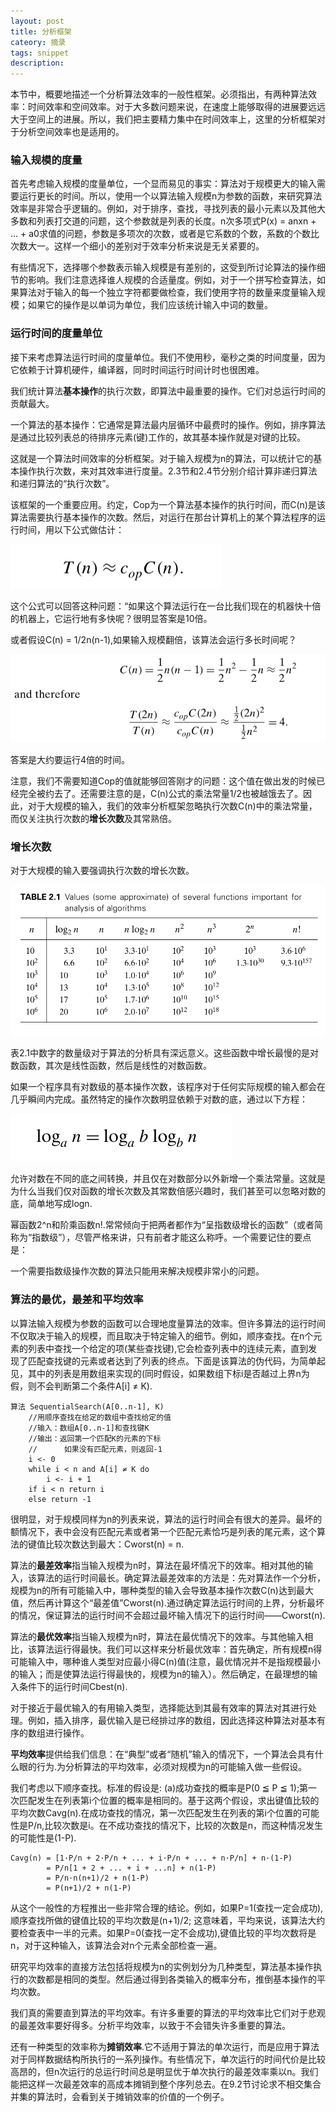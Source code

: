 ```yaml
---
layout: post
title: 分析框架
cateory: 摘录
tags: snippet
description: 
---
```


本节中，概要地描述一个分析算法效率的一般性框架。必须指出，有两种算法效率：时间效率和空间效率。对于大多数问题来说，在速度上能够取得的进展要远远大于空间上的进展。所以，我们把主要精力集中在时间效率上，这里的分析框架对于分析空间效率也是适用的。

### 输入规模的度量

首先考虑输入规模的度量单位，一个显而易见的事实：算法对于规模更大的输入需要运行更长的时间。所以，使用一个以算法输入规模n为参数的函数，来研究算法效率是非常合乎逻辑的。例如，对于排序，查找，寻找列表的最小元素以及其他大多数和列表打交道的问题，这个参数就是列表的长度。n次多项式P(x) = anxn + ... + a0求值的问题，参数是多项次的次数，或者是它系数的个数，系数的个数比次数大一。这样一个细小的差别对于效率分析来说是无关紧要的。

有些情况下，选择哪个参数表示输入规模是有差别的，这受到所讨论算法的操作细节的影响。我们注意选择谁人规模的合适量度。例如，对于一个拼写检查算法，如果算法对于输入的每一个独立字符都要做检查，我们使用字符的数量来度量输入规模；如果它的操作是以单词为单位，我们应该统计输入中词的数量。

### 运行时间的度量单位

接下来考虑算法运行时间的度量单位。我们不使用秒，毫秒之类的时间度量，因为它依赖于计算机硬件，编译器，同时时间运行时间计时也很困难。

我们统计算法**基本操作**的执行次数，即算法中最重要的操作。它们对总运行时间的贡献最大。

一个算法的基本操作：它通常是算法最内层循环中最费时的操作。例如，排序算法是通过比较列表总的待排序元素(键)工作的，故其基本操作就是对键的比较。

这就是一个算法时间效率的分析框架。对于输入规模为n的算法，可以统计它的基本操作执行次数，来对其效率进行度量。2.3节和2.4节分别介绍计算非递归算法和递归算法的“执行次数”。

该框架的一个重要应用。约定，Cop为一个算法基本操作的执行时间，而C(n)是该算法需要执行基本操作的次数。然后，对运行在那台计算机上的某个算法程序的运行时间，用以下公式做估计：

![](https://github.com/arcticlion/reading-lists/blob/master/Introduction%20to%20the%20Design%20and%20Analysis%20of%20Algorithms/02%20Fundamentals%20of%20the%20Analysis%20of%20Algorithm%20Efficiency/屏幕截图%202014-11-25%2013.15.24.png)

这个公式可以回答这种问题：“如果这个算法运行在一台比我们现在的机器快十倍的机器上，它运行地有多快呢？很明显答案是10倍。

或者假设C(n) = 1/2n(n-1),如果输入规模翻倍，该算法会运行多长时间呢？

![](https://github.com/arcticlion/reading-lists/blob/master/Introduction%20to%20the%20Design%20and%20Analysis%20of%20Algorithms/02%20Fundamentals%20of%20the%20Analysis%20of%20Algorithm%20Efficiency/屏幕截图%202014-11-25%2013.17.38.png)

答案是大约要运行4倍的时间。

注意，我们不需要知道Cop的值就能够回答刚才的问题：这个值在做出发的时候已经完全被约去了。还需要注意的是，C(n)公式的乘法常量1/2也被越饿去了。因此，对于大规模的输入，我们的效率分析框架忽略执行次数C(n)中的乘法常量，而仅关注执行次数的**增长次数**及其常熟倍。

### 增长次数

对于大规模的输入要强调执行次数的增长次数。

![](https://github.com/arcticlion/reading-lists/blob/master/Introduction%20to%20the%20Design%20and%20Analysis%20of%20Algorithms/02%20Fundamentals%20of%20the%20Analysis%20of%20Algorithm%20Efficiency/屏幕截图%202014-11-25%2013.23.53.png)

表2.1中数字的数量级对于算法的分析具有深远意义。这些函数中增长最慢的是对数函数，其次是线性函数，然后是线性的对数函数。

如果一个程序具有对数级的基本操作次数，该程序对于任何实际规模的输入都会在几乎瞬间内完成。虽然特定的操作次数明显依赖于对数的底，通过以下方程：

![](https://github.com/arcticlion/reading-lists/blob/master/Introduction%20to%20the%20Design%20and%20Analysis%20of%20Algorithms/02%20Fundamentals%20of%20the%20Analysis%20of%20Algorithm%20Efficiency/屏幕截图%202014-11-25%2013.26.07.png)

允许对数在不同的底之间转换，并且仅在对数部分以外新增一个乘法常量。这就是为什么当我们仅对函数的增长次数及其常数倍感兴趣时，我们甚至可以忽略对数的底，简单地写成logn.

幂函数2^n和阶乘函数n!.常常倾向于把两者都作为“呈指数级增长的函数”（或者简称为“指数级”），尽管严格来讲，只有前者才能这么称呼。一个需要记住的要点是：

一个需要指数级操作次数的算法只能用来解决规模非常小的问题。

### 算法的最优，最差和平均效率

以算法输入规模为参数的函数可以合理地度量算法的效率。但许多算法的运行时间不仅取决于输入的规模，而且取决于特定输入的细节。例如，顺序查找。在n个元素的列表中查找一个给定的项(某些查找键),它会检查列表中的连续元素，直到发现了匹配查找键的元素或者达到了列表的终点。下面是该算法的伪代码，为简单起见，其中的列表是用数组来实现的(同时假设，如果数组下标i是否越过上界n为假，则不会判断第二个条件A[i] ≠ K).

```
算法 SequentialSearch(A[0..n-1], K)
    //用顺序查找在给定的数组中查找给定的值
    //输入：数组A[0..n-1]和查找键K
    //输出：返回第一个匹配K的元素的下标
    //      如果没有匹配元素，则返回-1
    i <- 0
    while i < n and A[i] ≠ K do
        i <- i + 1
    if i < n return i
    else return -1
```

很明显，对于规模同样为n的列表来说，算法的运行时间会有很大的差异。最坏的额情况下，表中会没有匹配元素或者第一个匹配元素恰巧是列表的尾元素，这个算法的键值比较次数达到最大：Cworst(n) = n.

算法的**最差效率**指当输入规模为n时，算法在最坏情况下的效率。相对其他的输入，该算法的运行时间最长。确定算法最差效率的方法是：先对算法作一个分析，规模为n的所有可能输入中，哪种类型的输入会导致基本操作次数C(n)达到最大值，然后再计算这个“最差值”Cworst(n).通过确定算法运行时间的上界，分析最坏的情况，保证算法的运行时间不会超过最坏输入情况下的运行时间——Cworst(n).

算法的**最优效率**指当输入规模为n时，算法在最优情况下的效率。与其他输入相比，该算法运行得最快。我们可以这样来分析最优效率：首先确定，所有规模n得可能输入中，哪种谁人类型对应最小得C(n)值(注意，最优情况并不是指规模最小的输入；而是使算法运行得最快的，规模为n的输入）。然后确定，在最理想的输入条件下的运行时间Cbest(n).

对于接近于最优输入的有用输入类型，选择能达到其最有效率的算法对其进行处理。例如，插入排序，最优输入是已经排过序的数组，因此选择这种算法对基本有序的数组进行操作。

**平均效率**提供给我们信息：在“典型”或者“随机”输入的情况下，一个算法会具有什么眼的行为.为分析算法的平均效率，必须对规模为n的可能输入做一些假设。

我们考虑以下顺序查找。标准的假设是: (a)成功查找的概率是P(0 ≦ P ≦ 1);第一次匹配发生在列表第i个位置的概率是相同的。基于这两个假设，求出键值比较的平均次数Cavg(n).在成功查找的情况，第一次匹配发生在列表的第i个位置的可能性是P/n,比较次数是i。在不成功查找的情况下，比较的次数是n，而这种情况发生的可能性是(1-P).

```
Cavg(n) = [1·P/n + 2·P/n + ... + i·P/n + ... + n·P/n] + n·(1-P)
        = P/n[1 + 2 + ... + i + ...n] + n(1-P)
        = P/n·n(n+1)/2 + n(1-P)
        = P(n+1)/2 + n(1-P)
```

从这个一般性的方程推出一些非常合理的结论。例如，如果P=1(查找一定会成功),顺序查找所做的键值比较的平均次数是(n+1)/2; 这意味着，平均来说，该算法大约要检查表中一半的元素。如果P=0(查找一定不会成功),键值比较的平均次数将是n，对于这种输入，该算法会对n个元素全部检查一遍。

研究平均效率的直接方法包括将规模为n的实例划分为几种类型，算法基本操作执行的次数都是相同的类型。然后通过得到各类输入的概率分布，推倒基本操作的平均次数。

我们真的需要直到算法的平均效率。有许多重要的算法的平均效率比它们对于悲观的最差效率要好得多。分析平均效率，以致于不会错失许多重要的算法。

还有一种类型的效率称为**摊销效率**.它不适用于算法的单次运行，而是应用于算法对于同样数据结构所执行的一系列操作。有些情况下，单次运行的时间代价是比较高昂的，但n次运行的总运行时间总是明显优于单次执行的最差效率乘以n。我们能把这样一次最差效率的高成本摊销到整个序列总去。在9.2节讨论求不相交集合并集的算法时，会看到关于摊销效率的价值的一个例子。

